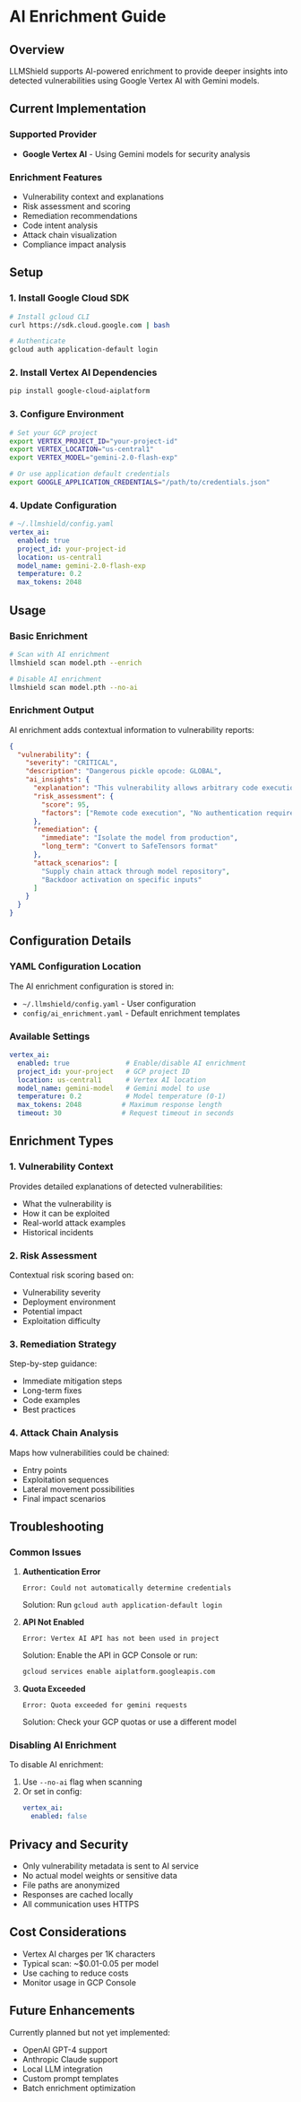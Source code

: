 # AI Enrichment Guide

## Overview

LLMShield supports AI-powered enrichment to provide deeper insights into detected vulnerabilities using Google Vertex AI with Gemini models.

## Current Implementation

### Supported Provider
- **Google Vertex AI** - Using Gemini models for security analysis

### Enrichment Features
- Vulnerability context and explanations
- Risk assessment and scoring
- Remediation recommendations
- Code intent analysis
- Attack chain visualization
- Compliance impact analysis

## Setup

### 1. Install Google Cloud SDK
```bash
# Install gcloud CLI
curl https://sdk.cloud.google.com | bash

# Authenticate
gcloud auth application-default login
```

### 2. Install Vertex AI Dependencies
```bash
pip install google-cloud-aiplatform
```

### 3. Configure Environment
```bash
# Set your GCP project
export VERTEX_PROJECT_ID="your-project-id"
export VERTEX_LOCATION="us-central1"
export VERTEX_MODEL="gemini-2.0-flash-exp"

# Or use application default credentials
export GOOGLE_APPLICATION_CREDENTIALS="/path/to/credentials.json"
```

### 4. Update Configuration
```yaml
# ~/.llmshield/config.yaml
vertex_ai:
  enabled: true
  project_id: your-project-id
  location: us-central1
  model_name: gemini-2.0-flash-exp
  temperature: 0.2
  max_tokens: 2048
```

## Usage

### Basic Enrichment
```bash
# Scan with AI enrichment
llmshield scan model.pth --enrich

# Disable AI enrichment
llmshield scan model.pth --no-ai
```

### Enrichment Output

AI enrichment adds contextual information to vulnerability reports:

```json
{
  "vulnerability": {
    "severity": "CRITICAL",
    "description": "Dangerous pickle opcode: GLOBAL",
    "ai_insights": {
      "explanation": "This vulnerability allows arbitrary code execution...",
      "risk_assessment": {
        "score": 95,
        "factors": ["Remote code execution", "No authentication required"]
      },
      "remediation": {
        "immediate": "Isolate the model from production",
        "long_term": "Convert to SafeTensors format"
      },
      "attack_scenarios": [
        "Supply chain attack through model repository",
        "Backdoor activation on specific inputs"
      ]
    }
  }
}
```

## Configuration Details

### YAML Configuration Location
The AI enrichment configuration is stored in:
- `~/.llmshield/config.yaml` - User configuration
- `config/ai_enrichment.yaml` - Default enrichment templates

### Available Settings
```yaml
vertex_ai:
  enabled: true              # Enable/disable AI enrichment
  project_id: your-project   # GCP project ID
  location: us-central1      # Vertex AI location
  model_name: gemini-model   # Gemini model to use
  temperature: 0.2           # Model temperature (0-1)
  max_tokens: 2048          # Maximum response length
  timeout: 30               # Request timeout in seconds
```

## Enrichment Types

### 1. Vulnerability Context
Provides detailed explanations of detected vulnerabilities:
- What the vulnerability is
- How it can be exploited
- Real-world attack examples
- Historical incidents

### 2. Risk Assessment
Contextual risk scoring based on:
- Vulnerability severity
- Deployment environment
- Potential impact
- Exploitation difficulty

### 3. Remediation Strategy
Step-by-step guidance:
- Immediate mitigation steps
- Long-term fixes
- Code examples
- Best practices

### 4. Attack Chain Analysis
Maps how vulnerabilities could be chained:
- Entry points
- Exploitation sequences
- Lateral movement possibilities
- Final impact scenarios

## Troubleshooting

### Common Issues

1. **Authentication Error**
   ```
   Error: Could not automatically determine credentials
   ```
   Solution: Run `gcloud auth application-default login`

2. **API Not Enabled**
   ```
   Error: Vertex AI API has not been used in project
   ```
   Solution: Enable the API in GCP Console or run:
   ```bash
   gcloud services enable aiplatform.googleapis.com
   ```

3. **Quota Exceeded**
   ```
   Error: Quota exceeded for gemini requests
   ```
   Solution: Check your GCP quotas or use a different model

### Disabling AI Enrichment

To disable AI enrichment:
1. Use `--no-ai` flag when scanning
2. Or set in config:
   ```yaml
   vertex_ai:
     enabled: false
   ```

## Privacy and Security

- Only vulnerability metadata is sent to AI service
- No actual model weights or sensitive data
- File paths are anonymized
- Responses are cached locally
- All communication uses HTTPS

## Cost Considerations

- Vertex AI charges per 1K characters
- Typical scan: ~$0.01-0.05 per model
- Use caching to reduce costs
- Monitor usage in GCP Console

## Future Enhancements

Currently planned but not yet implemented:
- OpenAI GPT-4 support
- Anthropic Claude support
- Local LLM integration
- Custom prompt templates
- Batch enrichment optimization
